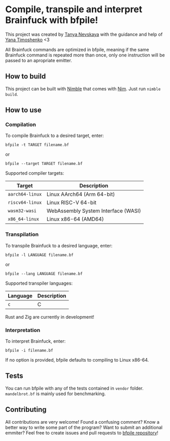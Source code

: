 # Compile, transpile and interpret Brainfuck with bfpile!

This project was created by [Tanya Nevskaya](https://github.com/unparalloser) with the guidance and help of [Yana Timoshenko](https://github.com/abelianring) <3

All Brainfuck commands are optimized in bfpile, meaning if the same Brainfuck command is repeated more than once, only one instruction will be passed to an apropriate emitter.

## How to build

This project can be built with [Nimble](https://github.com/nim-lang/nimble) that comes with [Nim](https://nim-lang.org). Just run `nimble build`.

## How to use

### Compilation

To compile Brainfuck to a desired target, enter:

`bfpile -t TARGET filename.bf`

or

`bfpile --target TARGET filename.bf`

Supported compiler targets:

| Target          | Description
|-----------------|------------
| `aarch64-linux` | Linux AArch64 (Arm 64-bit)
| `riscv64-linux` | Linux RISC-V 64-bit
| `wasm32-wasi`   | WebAssembly System Interface (WASI)
| `x86_64-linux`  | Linux x86-64 (AMD64)

### Transpilation

To transpile Brainfuck to a desired language, enter:

`bfpile -l LANGUAGE filename.bf`

or

`bfpile --lang LANGUAGE filename.bf`

Supported transpiler languages:

| Language | Description
|----------|------------
| `c`      | C

Rust and Zig are currently in development!

### Interpretation

To interpret Brainfuck, enter:

`bfpile -i filename.bf`

If no option is provided, bfpile defaults to compiling to Linux x86-64.

## Tests

You can run bfpile with any of the tests contained in `vendor` folder. `mandelbrot.bf` is mainly used for benchmarking.

## Contributing

All contributions are very welcome! Found a confusing comment? Know a better way to write some part of the program? Want to submit an additional emmiter? Feel free to create issues and pull requests to [bfpile repository](https://github.com/unparalloser/bfpile)!
